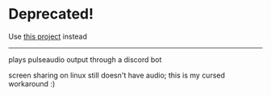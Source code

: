 # Deprecated!

Use [this project](https://github.com/Enitoni/pulseshitter) instead

---

plays pulseaudio output through a discord bot

screen sharing on linux still doesn't have audio; this is my cursed workaround :)
